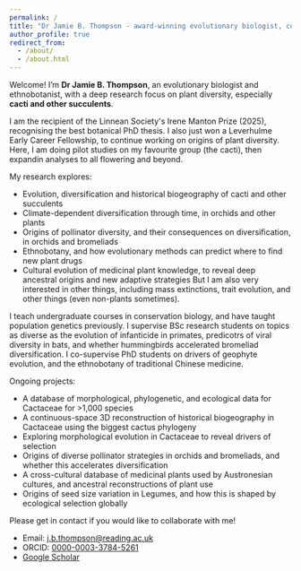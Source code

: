 ```yaml
---
permalink: /
title: "Dr Jamie B. Thompson - award-winning evolutionary biologist, conservation lecturer, and incoming Leverhulme Research Fellow"
author_profile: true
redirect_from: 
  - /about/
  - /about.html
---
```


Welcome! I’m **Dr Jamie B. Thompson**, an evolutionary biologist and ethnobotanist, with a deep research focus on plant diversity, especially **cacti and other succulents**.

I am the recipient of the Linnean Society's Irene Manton Prize (2025), recognising the best botanical PhD thesis.  I also just won a Leverhulme Early Career Fellowship, to continue working on origins of plant diversity.  Here, I am doing pilot studies on my favourite group (the cacti), then expandin analyses to all flowering and beyond.

My research explores:
- Evolution, diversification and historical biogeography of cacti and other succulents
- Climate-dependent diversification through time, in orchids and other plants
- Origins of pollinator diversity, and their consequences on diversification, in orchids and bromeliads
- Ethnobotany, and how evolutionary methods can predict where to find new plant drugs
- Cultural evolution of medicinal plant knowledge, to reveal deep ancestral origins and new adaptive strategies
But I am also very interested in other things, including mass extinctions, trait evolution, and other things (even non-plants sometimes).

I teach undergraduate courses in conservation biology, and have taught population genetics previously.  I supervise BSc research students on topics as diverse as the evolution of infanticide in primates, predicotrs of viral diversity in bats, and whether hummingbirds accelerated bromeliad diversification.  I co-supervise PhD students on drivers of geophyte evolution, and the ethnobotany of traditional Chinese medicine.

Ongoing projects:
- A database of morphological, phylogenetic, and ecological data for Cactaceae for >1,000 species
- A continuous-space 3D reconstruction of historical biogeography in Cactaceae using the biggest cactus phylogeny
- Exploring morphological evolution in Cactaceae to reveal drivers of selection
- Origins of diverse pollinator strategies in orchids and bromeliads, and whether this accelerates diversification
- A cross-cultural database of medicinal plants used by Austronesian cultures, and ancestral reconstructions of plant use
- Origins of seed size variation in Legumes, and how this is shaped by ecological selection globally

Please get in contact if you would like to collaborate with me!
- Email: [j.b.thompson@reading.ac.uk](mailto:j.b.thompson@reading.ac.uk)
- ORCID: [0000-0003-3784-5261](https://orcid.org/0000-0003-3784-5261)
- [Google Scholar]([https://scholar.google.co.uk/citations?user=eov5rNsAAAAJ&hl=en](https://scholar.google.co.uk/citations?user=eov5rNsAAAAJ&hl=en))
